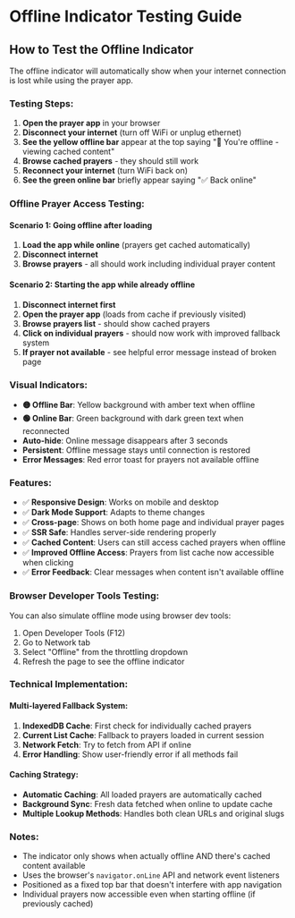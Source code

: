 # Offline Indicator Testing Guide

## How to Test the Offline Indicator

The offline indicator will automatically show when your internet connection is lost while using the prayer app.

### Testing Steps:

1. **Open the prayer app** in your browser
2. **Disconnect your internet** (turn off WiFi or unplug ethernet)
3. **See the yellow offline bar** appear at the top saying "📡 You're offline - viewing cached content"
4. **Browse cached prayers** - they should still work
5. **Reconnect your internet** (turn WiFi back on)
6. **See the green online bar** briefly appear saying "✅ Back online"

### Offline Prayer Access Testing:

#### Scenario 1: Going offline after loading
1. **Load the app while online** (prayers get cached automatically)
2. **Disconnect internet**
3. **Browse prayers** - all should work including individual prayer content

#### Scenario 2: Starting the app while already offline
1. **Disconnect internet first**
2. **Open the prayer app** (loads from cache if previously visited)
3. **Browse prayers list** - should show cached prayers
4. **Click on individual prayers** - should now work with improved fallback system
5. **If prayer not available** - see helpful error message instead of broken page

### Visual Indicators:

- **🟡 Offline Bar**: Yellow background with amber text when offline
- **🟢 Online Bar**: Green background with dark green text when reconnected
- **Auto-hide**: Online message disappears after 3 seconds
- **Persistent**: Offline message stays until connection is restored
- **Error Messages**: Red error toast for prayers not available offline

### Features:

- ✅ **Responsive Design**: Works on mobile and desktop
- ✅ **Dark Mode Support**: Adapts to theme changes
- ✅ **Cross-page**: Shows on both home page and individual prayer pages
- ✅ **SSR Safe**: Handles server-side rendering properly
- ✅ **Cached Content**: Users can still access cached prayers when offline
- ✅ **Improved Offline Access**: Prayers from list cache now accessible when clicking
- ✅ **Error Feedback**: Clear messages when content isn't available offline

### Browser Developer Tools Testing:

You can also simulate offline mode using browser dev tools:

1. Open Developer Tools (F12)
2. Go to Network tab
3. Select "Offline" from the throttling dropdown
4. Refresh the page to see the offline indicator

### Technical Implementation:

#### Multi-layered Fallback System:
1. **IndexedDB Cache**: First check for individually cached prayers
2. **Current List Cache**: Fallback to prayers loaded in current session
3. **Network Fetch**: Try to fetch from API if online
4. **Error Handling**: Show user-friendly error if all methods fail

#### Caching Strategy:
- **Automatic Caching**: All loaded prayers are automatically cached
- **Background Sync**: Fresh data fetched when online to update cache
- **Multiple Lookup Methods**: Handles both clean URLs and original slugs

### Notes:

- The indicator only shows when actually offline AND there's cached content available
- Uses the browser's `navigator.onLine` API and network event listeners
- Positioned as a fixed top bar that doesn't interfere with app navigation
- Individual prayers now accessible even when starting offline (if previously cached)
